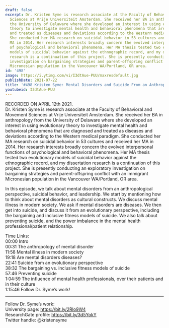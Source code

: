```yaml
---
draft: false
excerpt: Dr. Kristen Syme is research associate at the Faculty of Behavioral and Movement
  Sciences at Vrije Universiteit Amsterdam. She received her BA in anthropology from
  the University of Delaware where she developed an interest in using evolutionary
  theory to investigate mental health and behavioral phenomena that are diagnosed
  and treated as diseases and deviations according to the Western medical paradigm.
  She conducted her MA research on suicidal behavior in 53 cultures and received her
  MA in 2014. Her research interests broadly concern the evolved interpersonal functions
  of psychological and behavioral phenomena. Her MA thesis tested two evolutionary
  models of suicidal behavior against the ethnographic record, and my dissertation
  research is a continuation of this project. She is presently conducting an exploratory
  investigation on bargaining strategies and parent-offspring conflict with an immigrant
  Micronesian population in the Vancouver WA/Portland, OR area.
id: '498'
image: https://i.ytimg.com/vi/I3dtAue-PUU/maxresdefault.jpg
publishDate: 2021-07-22
title: '#498 Kristen Syme: Mental Disorders and Suicide From an Anthropological Perspective'
youtubeid: I3dtAue-PUU
---
```

<div class="timelinks">

RECORDED ON APRIL 12th 2021.  
Dr. Kristen Syme is research associate at the Faculty of Behavioral and Movement Sciences at Vrije Universiteit Amsterdam. She received her BA in anthropology from the University of Delaware where she developed an interest in using evolutionary theory to investigate mental health and behavioral phenomena that are diagnosed and treated as diseases and deviations according to the Western medical paradigm. She conducted her MA research on suicidal behavior in 53 cultures and received her MA in 2014. Her research interests broadly concern the evolved interpersonal functions of psychological and behavioral phenomena. Her MA thesis tested two evolutionary models of suicidal behavior against the ethnographic record, and my dissertation research is a continuation of this project. She is presently conducting an exploratory investigation on bargaining strategies and parent-offspring conflict with an immigrant Micronesian population in the Vancouver WA/Portland, OR area.

In this episode, we talk about mental disorders from an anthropological perspective, suicidal behavior, and leadership. We start by mentioning how to think about mental disorders as cultural constructs. We discuss mental illness in modern society. We ask if mental disorders are diseases. We then get into suicide, and discuss it from an evolutionary perspective, including the bargaining and inclusive fitness models of suicide. We also talk about preventing suicide, and the power imbalance in the mental health professional/patient relationship. 

Time Links:  
<time>00:00</time> Intro  
<time>00:31</time> The anthropology of mental disorder  
<time>11:58</time> Mental illness in modern society  
<time>19:18</time> Are mental disorders diseases?  
<time>22:41</time> Suicide from an evolutionary perspective  
<time>38:32</time> The bargaining vs. inclusive fitness models of suicide  
<time>57:46</time> Preventing suicide  
<time>1:04:59</time> The influence of mental health professionals, over their patients and in their culture  
<time>1:15:46</time> Follow Dr. Syme’s work!

---

Follow Dr. Syme’s work:  
University page: https://bit.ly/2Rlo9W4  
ResearchGate profile: https://bit.ly/3d5YokY  
Twitter handle: @kristensyme
</div>

